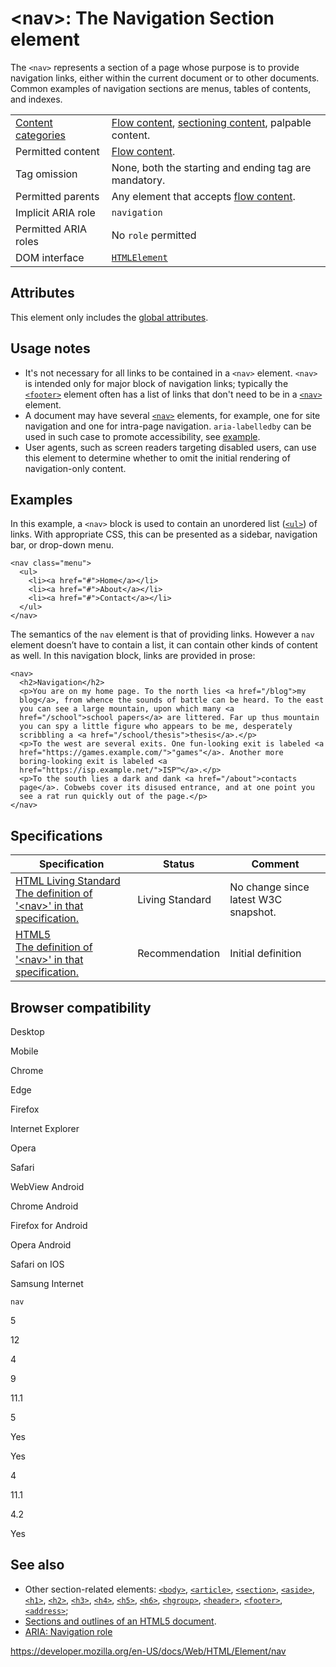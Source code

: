 &lt;nav&gt;: The Navigation Section element
===========================================

The `<nav>` represents a section of a page whose purpose is to provide navigation links, either within the current document or to other documents. Common examples of navigation sections are menus, tables of contents, and indexes.

<table><tbody><tr class="odd"><td><a href="https://developer.mozilla.org/en-US/docs/Web/Guide/HTML/Content_categories">Content categories</a></td><td><a href="https://developer.mozilla.org/en-US/docs/Web/Guide/HTML/Content_categories#flow_content">Flow content</a>, <a href="https://developer.mozilla.org/en-US/docs/Web/Guide/HTML/Content_categories#sectioning_content">sectioning content</a>, palpable content.</td></tr><tr class="even"><td>Permitted content</td><td><a href="https://developer.mozilla.org/en-US/docs/Web/Guide/HTML/Content_categories#flow_content">Flow content</a>.</td></tr><tr class="odd"><td>Tag omission</td><td>None, both the starting and ending tag are mandatory.</td></tr><tr class="even"><td>Permitted parents</td><td>Any element that accepts <a href="https://developer.mozilla.org/en-US/docs/Web/Guide/HTML/Content_categories#flow_content">flow content</a>.</td></tr><tr class="odd"><td>Implicit ARIA role</td><td><code>navigation</code></td></tr><tr class="even"><td>Permitted ARIA roles</td><td>No <code>role</code> permitted</td></tr><tr class="odd"><td>DOM interface</td><td><a href="https://developer.mozilla.org/en-US/docs/Web/API/HTMLElement"><code>HTMLElement</code></a></td></tr></tbody></table>

Attributes
----------

This element only includes the [global attributes](../global_attributes).

Usage notes
-----------

-   It's not necessary for all links to be contained in a `<nav>` element. `<nav>` is intended only for major block of navigation links; typically the [`<footer>`](footer) element often has a list of links that don't need to be in a [`<nav>`](nav) element.
-   A document may have several [`<nav>`](nav) elements, for example, one for site navigation and one for intra-page navigation. `aria-labelledby` can be used in such case to promote accessibility, see [example](heading_elements#labeling_section_content).
-   User agents, such as screen readers targeting disabled users, can use this element to determine whether to omit the initial rendering of navigation-only content.

Examples
--------

In this example, a `<nav>` block is used to contain an unordered list ([`<ul>`](ul)) of links. With appropriate CSS, this can be presented as a sidebar, navigation bar, or drop-down menu.

    <nav class="menu">
      <ul>
        <li><a href="#">Home</a></li>
        <li><a href="#">About</a></li>
        <li><a href="#">Contact</a></li>
      </ul>
    </nav>

The semantics of the `nav` element is that of providing links. However a `nav` element doesn’t have to contain a list, it can contain other kinds of content as well. In this navigation block, links are provided in prose:

    <nav>
      <h2>Navigation</h2>
      <p>You are on my home page. To the north lies <a href="/blog">my
      blog</a>, from whence the sounds of battle can be heard. To the east
      you can see a large mountain, upon which many <a
      href="/school">school papers</a> are littered. Far up thus mountain
      you can spy a little figure who appears to be me, desperately
      scribbling a <a href="/school/thesis">thesis</a>.</p>
      <p>To the west are several exits. One fun-looking exit is labeled <a
      href="https://games.example.com/">"games"</a>. Another more
      boring-looking exit is labeled <a
      href="https://isp.example.net/">ISP™</a>.</p>
      <p>To the south lies a dark and dank <a href="/about">contacts
      page</a>. Cobwebs cover its disused entrance, and at one point you
      see a rat run quickly out of the page.</p>
    </nav>

Specifications
--------------

<table><thead><tr class="header"><th>Specification</th><th>Status</th><th>Comment</th></tr></thead><tbody><tr class="odd"><td><a href="https://html.spec.whatwg.org/multipage/sections.html#the-nav-element">HTML Living Standard<br />
<span class="small">The definition of '&lt;nav&gt;' in that specification.</span></a></td><td><span class="spec-living">Living Standard</span></td><td>No change since latest W3C snapshot.</td></tr><tr class="even"><td><a href="https://www.w3.org/TR/html52/sections.html#the-nav-element">HTML5<br />
<span class="small">The definition of '&lt;nav&gt;' in that specification.</span></a></td><td><span class="spec-rec">Recommendation</span></td><td>Initial definition</td></tr></tbody></table>

Browser compatibility
---------------------

Desktop

Mobile

Chrome

Edge

Firefox

Internet Explorer

Opera

Safari

WebView Android

Chrome Android

Firefox for Android

Opera Android

Safari on IOS

Samsung Internet

`nav`

5

12

4

9

11.1

5

Yes

Yes

4

11.1

4.2

Yes

See also
--------

-   Other section-related elements: [`<body>`](body), [`<article>`](article), [`<section>`](section), [`<aside>`](aside), [`<h1>`](heading_elements), [`<h2>`](heading_elements), [`<h3>`](heading_elements), [`<h4>`](heading_elements), [`<h5>`](heading_elements), [`<h6>`](heading_elements), [`<hgroup>`](hgroup), [`<header>`](header), [`<footer>`](footer), [`<address>`](address);
-   [Sections and outlines of an HTML5 document](https://developer.mozilla.org/en-US/docs/Web/Guide/HTML/Using_HTML_sections_and_outlines).
-   [ARIA: Navigation role](https://developer.mozilla.org/en-US/docs/Web/Accessibility/ARIA/Roles/Navigation_Role)

<a href="https://developer.mozilla.org/en-US/docs/Web/HTML/Element/nav" class="_attribution-link">https://developer.mozilla.org/en-US/docs/Web/HTML/Element/nav</a>
